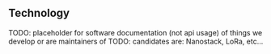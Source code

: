 ## Technology

TODO: placeholder for software documentation (not api usage) of things we develop or are maintainers of
TODO: candidates are: Nanostack, LoRa,  etc... 
